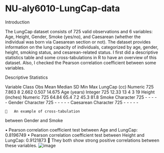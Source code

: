 # NU-aly6010-LungCap-data

Introduction 

The LungCap dataset consists of 725 valid observations and 6 variables: Age, Height, Gender, Smoke (yes/no), and Caesarean (whether the individual was born via Caesarean section or not). The dataset provides information on the lung capacity of individuals, categorized by age, gender, height, smoking status, and cesarean-related status. I first did a descriptive statistics table and some cross-tabulations in R to have an overview of this dataset. Also, I checked the Pearson correlation coefficient between some variables. 

Descriptive Statistics 

Variable	Class	Obs	Mean	Median	SD	Min	Max
LungCap (cc)	Numeric	725	7.863	8	2.662	0.507	14.675
Age (years)	Integer	725	12.33	13	4	3	19
Height (inches)	Numeric	725	64.84	65.4	7.2	45.3	81.8
Smoke	Character	725	-	-	-	-	-
Gender	Character	725	-	-	-	-	-
Caesarean	Character	725	-	-	-	-	-
 
	 	An example of cross-tabulation 
between Gender and Smoke 
 
 
 
 
 
• Pearson correlation coefficient test between Age and LungCap: 0.8196749  • Pearson correlation coefficient test between Height and LungCap: 0.9121873 
 They both show strong positive correlations between these variables. 
![image](https://github.com/janie140/NU-aly6010-LungCap-data/assets/121474131/883b8928-4175-4f11-93e0-339031ae1510)

